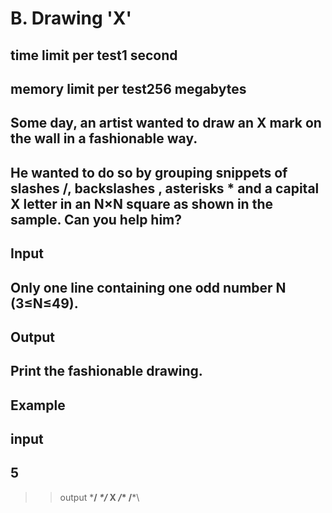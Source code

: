 # B. Drawing 'X'
## time limit per test1 second
## memory limit per test256 megabytes
## 
## Some day, an artist wanted to draw an X mark on the wall in a fashionable way.
## 
## He wanted to do so by grouping snippets of slashes /, backslashes \, asterisks * and a capital X letter in an N×N square as shown in the sample. Can you help him?
## 
## Input
## Only one line containing one odd number N (3≤N≤49).
## 
## Output
## Print the fashionable drawing.
## 
## Example
## 
## input
## 5
>> output
>> \***/
>> *\*/*
>> **X**
>> */*\*
>> /***\
